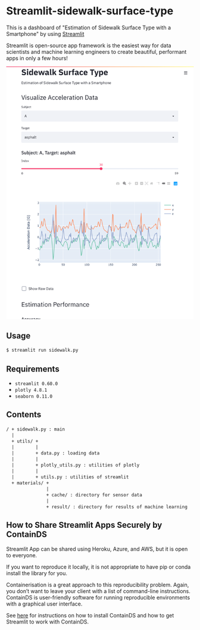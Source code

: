# Streamlit-sidewalk-surface-type

This is a dashboard of "Estimation of Sidewalk Surface Type with a Smartphone" by using [Streamlit](https://www.streamlit.io)

Streamlit is open-source app framework is the easiest way for data scientists and machine learning engineers to create beautiful, performant apps in only a few hours!

![page](materials/sidewalk-Streamlit.png)

## Usage
```bash
$ streamlit run sidewalk.py
```

## Requirements
- `streamlit 0.60.0`
- `plotly 4.8.1`
- `seaborn 0.11.0`

## Contents
```
/ + sidewalk.py : main
  |
  + utils/ +
  |        |
  |        + data.py : loading data
  |        |
  |        + plotly_utils.py : utilities of plotly
  |        |
  |        + utils.py : utilities of streamlit
  + materials/ +
               |
               + cache/ : directory for sensor data
               |
               + result/ : directory for results of machine learning
```

## How to Share Streamlit Apps Securely by ContainDS
Streamlit App can be shared using Heroku, Azure, and AWS, but it is open to everyone.

If you want to reproduce it locally, it is not appropriate to have pip or conda install the library for you.

Containerisation is a great approach to this reproducibility problem. Again, you don’t want to leave your client with a list of command-line instructions. ContainDS is user-friendly software for running reproducible environments with a graphical user interface.

See [here](https://towardsdatascience.com/sharing-streamlit-apps-securely-with-your-clients-a34bf0f9e00c) for instructions on how to install ContainDS and how to get Streamlit to work with ContainDS.